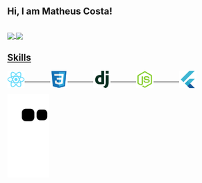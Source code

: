 ## Hi, I am Matheus Costa! 
</br>

 <div>
  <a href="https://github.com/Matheus-IT">
   <img align="center" height="170" src="https://github-readme-stats.vercel.app/api/top-langs/?username=Matheus-IT&layout=compact&langs_count=16&theme=dracula"/>
  <img align="center" src="https://github-readme-stats.vercel.app/api?username=Matheus-IT&show_icons=true&theme=dracula&include_all_commits=true&count_private=true&hide=issues"/>
</div>
 
 ## Skills
  <img height="40" align="center" alt="Matheus-React" height="30" width="40" src="https://raw.githubusercontent.com/devicons/devicon/master/icons/react/react-original.svg">
&nbsp;&nbsp;&nbsp;&nbsp;&nbsp;&nbsp;&nbsp;&nbsp;&nbsp;&nbsp;&nbsp;&nbsp;&nbsp;
  <img height="40" align="center" alt="Matheus-CSS" height="30" width="40" src="https://raw.githubusercontent.com/devicons/devicon/master/icons/css3/css3-original.svg">
&nbsp;&nbsp;&nbsp;&nbsp;&nbsp;&nbsp;&nbsp;&nbsp;&nbsp;&nbsp;&nbsp;&nbsp;&nbsp;
  <img height="40" align="center" alt="Matheus-Django" height="30" width="40" src="https://raw.githubusercontent.com/devicons/devicon/master/icons/django/django-plain.svg">
&nbsp;&nbsp;&nbsp;&nbsp;&nbsp;&nbsp;&nbsp;&nbsp;&nbsp;&nbsp;&nbsp;&nbsp;&nbsp;
  <img height="40" align="center" alt="Matheus-Nodejs" height="30" width="40" src="https://raw.githubusercontent.com/devicons/devicon/master/icons/nodejs/nodejs-original.svg">
&nbsp;&nbsp;&nbsp;&nbsp;&nbsp;&nbsp;&nbsp;&nbsp;&nbsp;&nbsp;&nbsp;&nbsp;&nbsp;
  <img height="40" align="center" alt="Matheus-Flutter" height="30" width="40" src="https://raw.githubusercontent.com/devicons/devicon/master/icons/flutter/flutter-original.svg">
</div>

</br>
 
  ![Snake animation](https://github.com/Matheus-IT/Matheus-IT/blob/output/github-contribution-grid-snake.svg)
 
</div>
